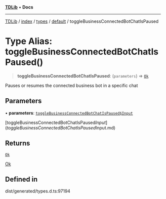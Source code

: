[**TDLib**](../../../../../../README.md) • **Docs**

***

[TDLib](../../../../../../modules.md) / [index](../../../../../README.md) / [types](../../../README.md) / [default](../README.md) / toggleBusinessConnectedBotChatIsPaused

# Type Alias: toggleBusinessConnectedBotChatIsPaused()

> **toggleBusinessConnectedBotChatIsPaused**: (`parameters`) => [`Ok`](Ok-1.md)

Pauses or resumes the connected business bot in a specific chat

## Parameters

• **parameters**: [`toggleBusinessConnectedBotChatIsPaused$Input`](toggleBusinessConnectedBotChatIsPaused$Input.md)

[toggleBusinessConnectedBotChatIsPaused$Input](toggleBusinessConnectedBotChatIsPaused$Input.md)

## Returns

[`Ok`](Ok-1.md)

[Ok](Ok-1.md)

## Defined in

dist/generated/types.d.ts:97194
